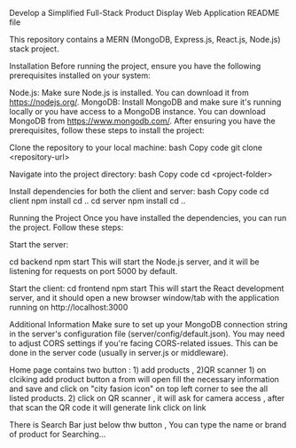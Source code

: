Develop a Simplified Full-Stack Product Display Web Application README
file

This repository contains a MERN (MongoDB, Express.js, React.js, Node.js)
stack project.

Installation Before running the project, ensure you have the following
prerequisites installed on your system:

Node.js: Make sure Node.js is installed. You can download it from
https://nodejs.org/. MongoDB: Install MongoDB and make sure it\'s
running locally or you have access to a MongoDB instance. You can
download MongoDB from https://www.mongodb.com/. After ensuring you have
the prerequisites, follow these steps to install the project:

Clone the repository to your local machine: bash Copy code git clone
\<repository-url\>

Navigate into the project directory: bash Copy code cd
\<project-folder\>

Install dependencies for both the client and server: bash Copy code cd
client npm install cd .. cd server npm install cd ..

Running the Project Once you have installed the dependencies, you can
run the project. Follow these steps:

Start the server:

cd backend npm start This will start the Node.js server, and it will be
listening for requests on port 5000 by default.

Start the client: cd frontend npm start This will start the React
development server, and it should open a new browser window/tab with the
application running on http://localhost:3000

Additional Information Make sure to set up your MongoDB connection
string in the server\'s configuration file (server/config/default.json).
You may need to adjust CORS settings if you\'re facing CORS-related
issues. This can be done in the server code (usually in server.js or
middleware).

Home page contains two button : 1) add products , 2)QR scanner 1) on
clciking add product button a from will open fill the necessary
information and save and click on \"city fasion icon\" on top left
corner to see the all listed products. 2) click on QR scanner , it will
ask for camera access , after that scan the QR code it will generate
link click on link

There is Search Bar just below thw button , You can type the name or
brand of product for Searching\...
